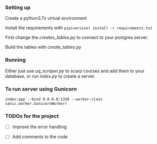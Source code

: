 ### Setting up 


Create a python3.7x virtual environment 

Install the requirements with ``pip(version) install -r requirements.txt``

First change the *creates_tables.py* to connect to your postgres server.

Build the tables with *create_tables.py*



### Running 

Either just use *uq_scraper.py* to scarp courses and add them to your database, or run *index.py* to create a server. 










### To run server using Gunicorn 
``` 
index:app --bind 0.0.0.0:1338 --worker-class sanic.worker.GunicornWorkerr
```


### TODOs for the project 
 - [ ] Improve the error handling 
 - [ ] Add comments to the code 

